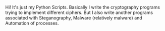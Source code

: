 Hi! It's just my Python Scripts. Basically I write the cryptography programs trying to implement different ciphers. 
But I also write another programs associated with Steganography, Malware (relatively malware) and Automation of processes.
